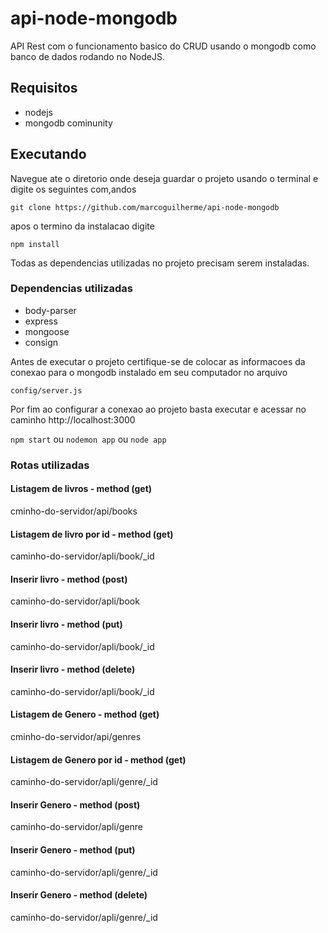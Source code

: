# api-node-mongodb
API Rest com o funcionamento basico do CRUD usando o mongodb como banco de dados rodando no NodeJS.

## Requisitos

* nodejs
* mongodb cominunity

## Executando

Navegue ate o diretorio onde deseja guardar o projeto usando o terminal e digite os seguintes com,andos

`git clone https://github.com/marcoguilherme/api-node-mongodb`

apos o termino da instalacao digite 

`npm install`

Todas as dependencias utilizadas no projeto precisam serem instaladas.

### Dependencias utilizadas

* body-parser
* express
* mongoose
* consign

Antes de executar o projeto certifique-se de colocar as informacoes da conexao para o mongodb instalado em seu computador no arquivo 

`config/server.js`

Por fim ao configurar a conexao ao projeto basta executar e acessar no caminho http://localhost:3000

`npm start` ou `nodemon app` ou `node app`

### Rotas utilizadas

#### Listagem de livros - method (get)

cminho-do-servidor/api/books

#### Listagem de livro por id - method (get)

caminho-do-servidor/apli/book/_id

#### Inserir livro - method (post)

caminho-do-servidor/apli/book

#### Inserir livro - method (put)

caminho-do-servidor/apli/book/_id

#### Inserir livro - method (delete)

caminho-do-servidor/apli/book/_id


#### Listagem de Genero - method (get)

cminho-do-servidor/api/genres

#### Listagem de Genero por id - method (get)

caminho-do-servidor/apli/genre/_id

#### Inserir Genero - method (post)

caminho-do-servidor/apli/genre

#### Inserir Genero - method (put)

caminho-do-servidor/apli/genre/_id

#### Inserir Genero - method (delete)

caminho-do-servidor/apli/genre/_id


